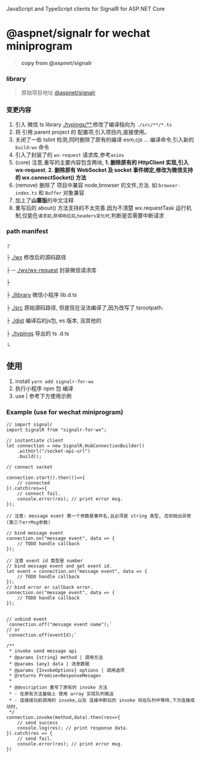 JavaScript and TypeScript clients for SignalR for ASP.NET Core

# @aspnet/signalr for wechat miniprogram

> **copy from @aspnet/signalr**

### library

> 原始项目地址 [@aspnet/signalr](https://github.com/aspnet/SignalR#readme)

### 变更内容

1.  引入 微信 ts library [./typings/\*\*](/typings),修改了编译指向为 `./src/**/*.ts`
2.  将 引用 parent project 的 配置项,引入项目内,直接使用。
3.  关闭了一些 tslint 检测,同时删除了原有的编译 esm,cjs ... 编译命令,引入新的 `build:wx` 命令
4.  引入了封装了的 `wx-request` 请求库,参考`axios`
5.  (core) 注意,重写的主要内容包含两块, **1. 删除原有的 HttpClient 实现,引入 wx-request**, **2. 删除原有 WebSocket 及 socket 事件绑定,修改为微信支持的 wx.connectSocket() 方法**
6.  (remove) 删除了 项目中兼容 node,browser 的文件,方法. 如:`browser-index.ts` 和 `Buffer` 对象兼容
7.  加上了**山寨版**的中文注释
8.  重写后的 about() 方法支持的不太完善.因为不清楚 wx.requestTask 运行机制,仅能在`请求前`,`获得响应后`,`headers变化时`,判断是否需要中断请求


### path manifest

 ┌

 ├ [./wx](./wx) 修改后的源码路径

 ├ ─ [./wx/wx-request](./wx/wx-request) 封装微信请求库

 ├

 ├ [./library](./library) 微信小程序 lib.d.ts 

 ├ [./src](./src) 原始源码路径, 但是现在没法编译了,因为改写了 tsrootpath.

 ├ [./dist](./dist) 编译后的js包, es 版本, 没其他的
 
 ├ [./typings](./typings) 导出的 ts .d.ts

 └ 

## 使用

1. install `yarn add signalr-for-wx`
2. 执行小程序 npm 包 编译
3. use | 参考下方使用示例

### Example (use for wechat miniprogram)

```
// import signalr
import SignalR from "signalr-for-wx";

// instantiate client
let connection = new SignalR.HubConnectionBuilder()
    .withUrl("/socket-api-url")
    .build();

// connect socket

connection.start().then(()=>{
    // connected
}).catch(res=>{
    // connect fail.
    console.error(res); // print error msg.
});

// 注意: message event 第一个参数是事件名,且必须是 string 类型, 否则抛出异常(第三个errMsg参数)

// bind message event
connection.on("message event", data => {
    // TODO handle callback
});

// 注意 event id 类型是 number
// bind message event and get event id.
let event = connection.on("message event", data => {
    // TODO handle callback
});
// bind error or callback error.
connection.on("message event", data => {
    // TODO handle callback
});


// unbind event
`connection.off("message event name");`
// or
`connection.off(eventId);`

/**
 * invoke send message api
 * @params {string} method | 调用方法
 * @params {any} data | 消息数据
 * @params {InvokeOptions} options | 调用选项
 * @returns Promise<ResponseMesage>
 *
 * @description 重写了原有的 invoke 方法
 * - 在原有方法基础上 使用 array 实现队列推送
 * - 连接成功前调用的 invoke,以及 连接中断后的 invoke 将在队列中等待,下次连接成功时,
 */
connection.invoke(method,data).then(res=>{
    // send success
    console.log(res); // print response data.
}).catch(res => {
    // send fail.
    console.error(res); // print error msg.
})
```
